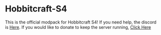 # Hobbitcraft-S4
This is the official modpack for Hobbitcraft S4!
If you need help, the discord is [Here](https://discord.gg/cFaA6G7).
If you would like to donate to keep the server running, [Click Here](https://venmo.com/Dillon-DeSantis)